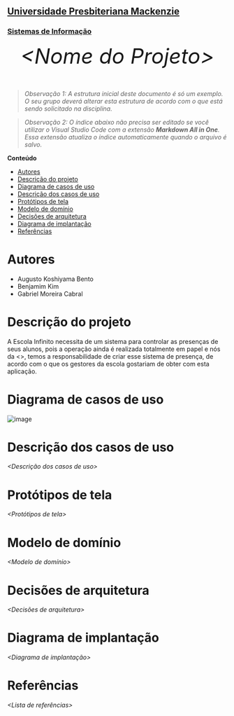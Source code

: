 <h2><a href= "https://www.mackenzie.br">Universidade Presbiteriana Mackenzie</a></h2>
<h3><a href= "https://www.mackenzie.br/graduacao/sao-paulo-higienopolis/sistemas-de-informacao">Sistemas de Informação</a></h3>


<font size="+12"><center>
*&lt;Nome do Projeto&gt;*
</center></font>

>*Observação 1: A estrutura inicial deste documento é só um exemplo. O seu grupo deverá alterar esta estrutura de acordo com o que está sendo solicitado na disciplina.*

>*Observação 2: O índice abaixo não precisa ser editado se você utilizar o Visual Studio Code com a extensão **Markdown All in One**. Essa extensão atualiza o índice automaticamente quando o arquivo é salvo.*

**Conteúdo**

- [Autores](#autores)
- [Descrição do projeto](#descrição-do-projeto)
- [Diagrama de casos de uso](#diagrama-de-casos-de-uso)
- [Descrição dos casos de uso](#descrição-dos-casos-de-uso)
- [Protótipos de tela](#protótipos-de-tela)
- [Modelo de domínio](#modelo-de-domínio)
- [Decisões de arquitetura](#decisões-de-arquitetura)
- [Diagrama de implantação](#diagrama-de-implantação)
- [Referências](#referências)


# Autores

* Augusto Koshiyama Bento
* Benjamim Kim
* Gabriel Moreira Cabral

# Descrição do projeto

A Escola Infinito necessita de um sistema para controlar as presenças de seus alunos, pois a operação ainda é realizada totalmente em papel e nós da <>, temos a responsabilidade de criar esse sistema de presença, de acordo com o que os gestores da escola gostariam de obter com esta aplicação.

# Diagrama de casos de uso

![image](https://user-images.githubusercontent.com/100203154/221965884-dc98e8f0-00c5-4c69-b65e-d448b39b5e80.png)

# Descrição dos casos de uso

*&lt;Descrição dos casos de uso&gt;*

# Protótipos de tela

*&lt;Protótipos de tela&gt;*

# Modelo de domínio

*&lt;Modelo de domínio&gt;*

# Decisões de arquitetura

*&lt;Decisões de arquitetura&gt;*

# Diagrama de implantação

*&lt;Diagrama de implantação&gt;*

# Referências

*&lt;Lista de referências&gt;*
